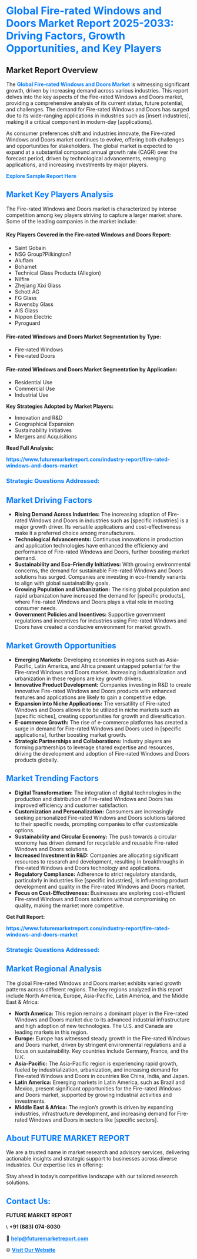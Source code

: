 <h1 style="color: #007BFF;">Global Fire-rated Windows and Doors Market Report 2025-2033: Driving Factors, Growth Opportunities, and Key Players</h1>

<section id="overview">
<h2>Market Report Overview</h2>
<p>The <a href="https://www.futuremarketreport.com/industry-report/fire-rated-windows-and-doors-market" style="color: #007BFF; text-decoration: none;"><strong>Global Fire-rated Windows and Doors Market</strong></a> is witnessing significant growth, driven by increasing demand across various industries. This report delves into the key aspects of the Fire-rated Windows and Doors market, providing a comprehensive analysis of its current status, future potential, and challenges. The demand for Fire-rated Windows and Doors has surged due to its wide-ranging applications in industries such as [insert industries], making it a critical component in modern-day [applications].</p>
<p>As consumer preferences shift and industries innovate, the Fire-rated Windows and Doors market continues to evolve, offering both challenges and opportunities for stakeholders. The global market is expected to expand at a substantial compound annual growth rate (CAGR) over the forecast period, driven by technological advancements, emerging applications, and increasing investments by major players.</p>
</section>

<section id="overview">
<p><a href="https://www.futuremarketreport.com/request-sample/reportId=59188" style="color: #007BFF; text-decoration: none;"><strong>Explore Sample Report Here</strong></a></p>
</section>

<section id="key-players">
<h2 style="color: #007BFF;">Market Key Players Analysis</h2>
<p>The Fire-rated Windows and Doors market is characterized by intense competition among key players striving to capture a larger market share. Some of the leading companies in the market include:</p>
<h4>Key Players Covered in the Fire-rated Windows and Doors Report:</h4>
<ul><li>Saint Gobain</li><li>NSG Group?Pilkington?</li><li>Aluflam</li><li>Bohamet</li><li>Technical Glass Products (Allegion)</li><li>Nilfire</li><li>Zhejiang Xixi Glass</li><li>Schott AG</li><li>FG Glass</li><li>Ravensby Glass</li><li>AIS Glass</li><li>Nippon Electric</li><li>Pyroguard</li></ul>
<h4>Fire-rated Windows and Doors Market Segmentation by Type:</h4>
<ul><li>Fire-rated Windows</li><li>Fire-rated Doors</li></ul>

<h4>Fire-rated Windows and Doors Market Segmentation by Application:</h4>
<ul><li>Residential Use</li><li>Commercial Use</li><li>Industrial Use</li></ul>
<p><strong>Key Strategies Adopted by Market Players:</strong></p>
<ul>
<li>Innovation and R&D</li>
<li>Geographical Expansion</li>
<li>Sustainability Initiatives</li>
<li>Mergers and Acquisitions</li>
</ul>
</section>

<section>
<p><strong>Read Full Analysis: </strong></p><a href="https://www.futuremarketreport.com/industry-report/fire-rated-windows-and-doors-market" style="color: #007BFF; text-decoration: none;"><strong>https://www.futuremarketreport.com/industry-report/fire-rated-windows-and-doors-market</strong></a>
<h3 style="color: #007BFF;">Strategic Questions Addressed:</h3>
</section>

<section id="driving-factors">
<h2 style="color: #007BFF;">Market Driving Factors</h2>
<ul>
<li><strong>Rising Demand Across Industries:</strong> The increasing adoption of Fire-rated Windows and Doors in industries such as [specific industries] is a major growth driver. Its versatile applications and cost-effectiveness make it a preferred choice among manufacturers.</li>
<li><strong>Technological Advancements:</strong> Continuous innovations in production and application technologies have enhanced the efficiency and performance of Fire-rated Windows and Doors, further boosting market demand.</li>
<li><strong>Sustainability and Eco-Friendly Initiatives:</strong> With growing environmental concerns, the demand for sustainable Fire-rated Windows and Doors solutions has surged. Companies are investing in eco-friendly variants to align with global sustainability goals.</li>
<li><strong>Growing Population and Urbanization:</strong> The rising global population and rapid urbanization have increased the demand for [specific products], where Fire-rated Windows and Doors plays a vital role in meeting consumer needs.</li>
<li><strong>Government Policies and Incentives:</strong> Supportive government regulations and incentives for industries using Fire-rated Windows and Doors have created a conducive environment for market growth.</li>
</ul>
</section>

<section id="growth-opportunities">
<h2 style="color: #007BFF;">Market Growth Opportunities</h2>
<ul>
<li><strong>Emerging Markets:</strong> Developing economies in regions such as Asia-Pacific, Latin America, and Africa present untapped potential for the Fire-rated Windows and Doors market. Increasing industrialization and urbanization in these regions are key growth drivers.</li>
<li><strong>Innovative Product Development:</strong> Companies investing in R&D to create innovative Fire-rated Windows and Doors products with enhanced features and applications are likely to gain a competitive edge.</li>
<li><strong>Expansion into Niche Applications:</strong> The versatility of Fire-rated Windows and Doors allows it to be utilized in niche markets such as [specific niches], creating opportunities for growth and diversification.</li>
<li><strong>E-commerce Growth:</strong> The rise of e-commerce platforms has created a surge in demand for Fire-rated Windows and Doors used in [specific applications], further boosting market growth.</li>
<li><strong>Strategic Partnerships and Collaborations:</strong> Industry players are forming partnerships to leverage shared expertise and resources, driving the development and adoption of Fire-rated Windows and Doors products globally.</li>
</ul>
</section>

<section id="trending-factors">
<h2 style="color: #007BFF;">Market Trending Factors</h2>
<ul>
<li><strong>Digital Transformation:</strong> The integration of digital technologies in the production and distribution of Fire-rated Windows and Doors has improved efficiency and customer satisfaction.</li>
<li><strong>Customization and Personalization:</strong> Consumers are increasingly seeking personalized Fire-rated Windows and Doors solutions tailored to their specific needs, prompting companies to offer customizable options.</li>
<li><strong>Sustainability and Circular Economy:</strong> The push towards a circular economy has driven demand for recyclable and reusable Fire-rated Windows and Doors solutions.</li>
<li><strong>Increased Investment in R&D:</strong> Companies are allocating significant resources to research and development, resulting in breakthroughs in Fire-rated Windows and Doors technology and applications.</li>
<li><strong>Regulatory Compliance:</strong> Adherence to strict regulatory standards, particularly in industries like [specific industries], is influencing product development and quality in the Fire-rated Windows and Doors market.</li>
<li><strong>Focus on Cost-Effectiveness:</strong> Businesses are exploring cost-efficient Fire-rated Windows and Doors solutions without compromising on quality, making the market more competitive.</li>
</ul>
</section>

<section>
<p><strong>Get Full Report: </strong></p><a href="https://www.futuremarketreport.com/industry-report/fire-rated-windows-and-doors-market" style="color: #007BFF; text-decoration: none;"><strong>https://www.futuremarketreport.com/industry-report/fire-rated-windows-and-doors-market</strong></a>
<h3 style="color: #007BFF;">Strategic Questions Addressed:</h3>
</section>


<section id="regional-analysis">
<h2 style="color: #007BFF;">Market Regional Analysis</h2>
<p>The global Fire-rated Windows and Doors market exhibits varied growth patterns across different regions. The key regions analyzed in this report include North America, Europe, Asia-Pacific, Latin America, and the Middle East & Africa:</p>
<ul>
<li><strong>North America:</strong> This region remains a dominant player in the Fire-rated Windows and Doors market due to its advanced industrial infrastructure and high adoption of new technologies. The U.S. and Canada are leading markets in this region.</li>
<li><strong>Europe:</strong> Europe has witnessed steady growth in the Fire-rated Windows and Doors market, driven by stringent environmental regulations and a focus on sustainability. Key countries include Germany, France, and the U.K.</li>
<li><strong>Asia-Pacific:</strong> The Asia-Pacific region is experiencing rapid growth, fueled by industrialization, urbanization, and increasing demand for Fire-rated Windows and Doors in countries like China, India, and Japan.</li>
<li><strong>Latin America:</strong> Emerging markets in Latin America, such as Brazil and Mexico, present significant opportunities for the Fire-rated Windows and Doors market, supported by growing industrial activities and investments.</li>
<li><strong>Middle East & Africa:</strong> The region’s growth is driven by expanding industries, infrastructure development, and increasing demand for Fire-rated Windows and Doors in sectors like [specific sectors].</li>
</ul>
</section>

<footer>
<h2 style="color: #007BFF;">About FUTURE MARKET REPORT</h2>
<p>We are a trusted name in market research and advisory services, delivering actionable insights and strategic support to businesses across diverse industries. Our expertise lies in offering:</p>

<p>Stay ahead in today’s competitive landscape with our tailored research solutions.</p>

<h2 style="color: #007BFF;">Contact Us:</h2>
<p><strong>FUTURE MARKET REPORT</strong></p>
<p>📞 <strong>+91 (883) 074-8030</strong></p>
<p>📧 <strong><a href="mailto:help@futuremarketreport.com" style="color: #007BFF;">help@futuremarketreport.com</a></strong></p>
<p>🌐 <strong><a href="https://www.futuremarketreport.com/" style="color: #007BFF;">Visit Our Website</a></strong></p>
</footer>